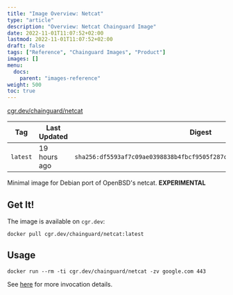 ```yaml
---
title: "Image Overview: Netcat"
type: "article"
description: "Overview: Netcat Chainguard Image"
date: 2022-11-01T11:07:52+02:00
lastmod: 2022-11-01T11:07:52+02:00
draft: false
tags: ["Reference", "Chainguard Images", "Product"]
images: []
menu:
  docs:
    parent: "images-reference"
weight: 500
toc: true
---
```


[cgr.dev/chainguard/netcat](https://github.com/chainguard-images/images/tree/main/images/netcat)

| Tag      | Last Updated | Digest                                                                    |
|----------|--------------|---------------------------------------------------------------------------|
| `latest` | 19 hours ago | `sha256:df5593af7c09ae0398838b4fbcf9505f287c3373d8556106c104c9a8a18e5d7e` |



Minimal image for Debian port of OpenBSD's netcat. **EXPERIMENTAL**

## Get It!

The image is available on `cgr.dev`:

```
docker pull cgr.dev/chainguard/netcat:latest
```

## Usage

```
docker run --rm -ti cgr.dev/chainguard/netcat -zv google.com 443
```

See [here](https://manpages.debian.org/unstable/netcat-openbsd/nc.1.en.html) for more invocation details.
